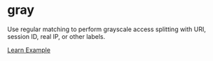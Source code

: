 # gray

Use regular matching to perform grayscale access splitting with URI, session ID, real IP, or other labels.


[Learn Example](https://github.com/xiaoenai/tp-micro/tree/master/gateway/examples/custom)
